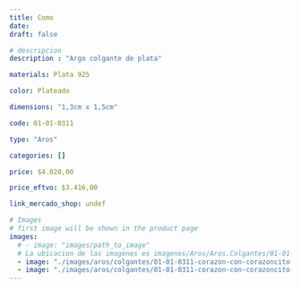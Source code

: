 ```yaml
---
title: Como
date: 
draft: false

# descripcion
description : "Argo colgante de plata"

materials: Plata 925

color: Plateado

dimensions: "1,3cm x 1,5cm"

code: 01-01-0311

type: "Aros"

categories: []

price: $4.020,00

price_eftvo: $3.416,00

link_mercado_shop: undef

# Images
# first image will be shown in the product page
images:
  # - image: "images/path_to_image"
  # La ubicacion de las imagenes es imagenes/Aros/Aros.Colgantes/01-01-0311-como
  - image: "./images/aros/colgantes/01-01-0311-corazon-con-corazoncito-interior_a.JPG"
  - image: "./images/aros/colgantes/01-01-0311-corazon-con-corazoncito-interior_b.JPG"
---
```

